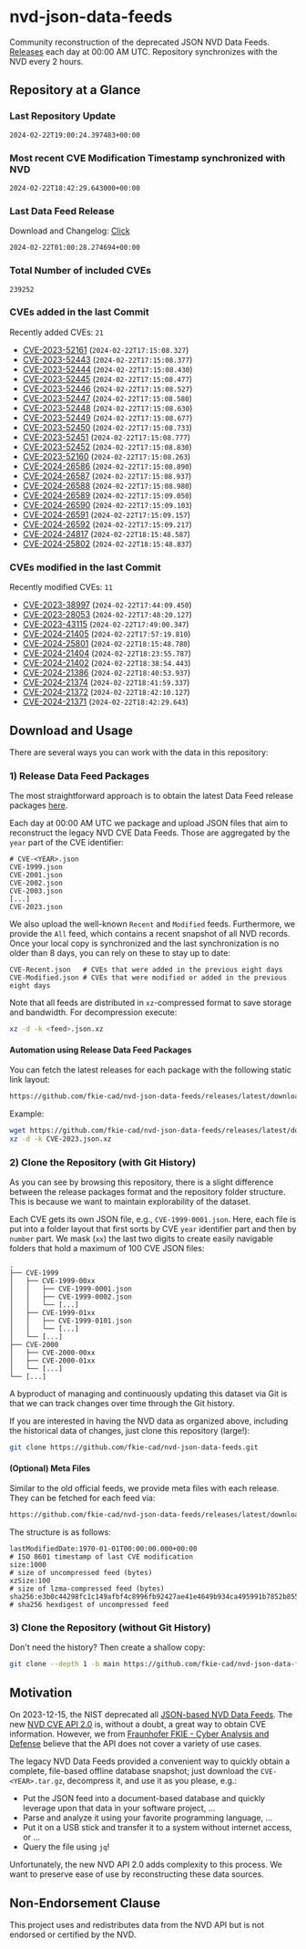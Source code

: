 # nvd-json-data-feeds

Community reconstruction of the deprecated JSON NVD Data Feeds. 
[Releases](https://github.com/fkie-cad/nvd-json-data-feeds/releases/latest) each day at 00:00 AM UTC.
Repository synchronizes with the NVD every 2 hours.

## Repository at a Glance

### Last Repository Update

```plain
2024-02-22T19:00:24.397483+00:00
```

### Most recent CVE Modification Timestamp synchronized with NVD

```plain
2024-02-22T18:42:29.643000+00:00
```

### Last Data Feed Release

Download and Changelog: [Click](https://github.com/fkie-cad/nvd-json-data-feeds/releases/latest)

```plain
2024-02-22T01:00:28.274694+00:00
```

### Total Number of included CVEs

```plain
239252
```

### CVEs added in the last Commit

Recently added CVEs: `21`

* [CVE-2023-52161](CVE-2023/CVE-2023-521xx/CVE-2023-52161.json) (`2024-02-22T17:15:08.327`)
* [CVE-2023-52443](CVE-2023/CVE-2023-524xx/CVE-2023-52443.json) (`2024-02-22T17:15:08.377`)
* [CVE-2023-52444](CVE-2023/CVE-2023-524xx/CVE-2023-52444.json) (`2024-02-22T17:15:08.430`)
* [CVE-2023-52445](CVE-2023/CVE-2023-524xx/CVE-2023-52445.json) (`2024-02-22T17:15:08.477`)
* [CVE-2023-52446](CVE-2023/CVE-2023-524xx/CVE-2023-52446.json) (`2024-02-22T17:15:08.527`)
* [CVE-2023-52447](CVE-2023/CVE-2023-524xx/CVE-2023-52447.json) (`2024-02-22T17:15:08.580`)
* [CVE-2023-52448](CVE-2023/CVE-2023-524xx/CVE-2023-52448.json) (`2024-02-22T17:15:08.630`)
* [CVE-2023-52449](CVE-2023/CVE-2023-524xx/CVE-2023-52449.json) (`2024-02-22T17:15:08.677`)
* [CVE-2023-52450](CVE-2023/CVE-2023-524xx/CVE-2023-52450.json) (`2024-02-22T17:15:08.733`)
* [CVE-2023-52451](CVE-2023/CVE-2023-524xx/CVE-2023-52451.json) (`2024-02-22T17:15:08.777`)
* [CVE-2023-52452](CVE-2023/CVE-2023-524xx/CVE-2023-52452.json) (`2024-02-22T17:15:08.830`)
* [CVE-2023-52160](CVE-2023/CVE-2023-521xx/CVE-2023-52160.json) (`2024-02-22T17:15:08.263`)
* [CVE-2024-26586](CVE-2024/CVE-2024-265xx/CVE-2024-26586.json) (`2024-02-22T17:15:08.890`)
* [CVE-2024-26587](CVE-2024/CVE-2024-265xx/CVE-2024-26587.json) (`2024-02-22T17:15:08.937`)
* [CVE-2024-26588](CVE-2024/CVE-2024-265xx/CVE-2024-26588.json) (`2024-02-22T17:15:08.980`)
* [CVE-2024-26589](CVE-2024/CVE-2024-265xx/CVE-2024-26589.json) (`2024-02-22T17:15:09.050`)
* [CVE-2024-26590](CVE-2024/CVE-2024-265xx/CVE-2024-26590.json) (`2024-02-22T17:15:09.103`)
* [CVE-2024-26591](CVE-2024/CVE-2024-265xx/CVE-2024-26591.json) (`2024-02-22T17:15:09.157`)
* [CVE-2024-26592](CVE-2024/CVE-2024-265xx/CVE-2024-26592.json) (`2024-02-22T17:15:09.217`)
* [CVE-2024-24817](CVE-2024/CVE-2024-248xx/CVE-2024-24817.json) (`2024-02-22T18:15:48.587`)
* [CVE-2024-25802](CVE-2024/CVE-2024-258xx/CVE-2024-25802.json) (`2024-02-22T18:15:48.837`)


### CVEs modified in the last Commit

Recently modified CVEs: `11`

* [CVE-2023-38997](CVE-2023/CVE-2023-389xx/CVE-2023-38997.json) (`2024-02-22T17:44:09.450`)
* [CVE-2023-28053](CVE-2023/CVE-2023-280xx/CVE-2023-28053.json) (`2024-02-22T17:48:20.127`)
* [CVE-2023-43115](CVE-2023/CVE-2023-431xx/CVE-2023-43115.json) (`2024-02-22T17:49:00.347`)
* [CVE-2024-21405](CVE-2024/CVE-2024-214xx/CVE-2024-21405.json) (`2024-02-22T17:57:19.810`)
* [CVE-2024-25801](CVE-2024/CVE-2024-258xx/CVE-2024-25801.json) (`2024-02-22T18:15:48.780`)
* [CVE-2024-21404](CVE-2024/CVE-2024-214xx/CVE-2024-21404.json) (`2024-02-22T18:23:55.787`)
* [CVE-2024-21402](CVE-2024/CVE-2024-214xx/CVE-2024-21402.json) (`2024-02-22T18:38:54.443`)
* [CVE-2024-21386](CVE-2024/CVE-2024-213xx/CVE-2024-21386.json) (`2024-02-22T18:40:53.937`)
* [CVE-2024-21374](CVE-2024/CVE-2024-213xx/CVE-2024-21374.json) (`2024-02-22T18:41:59.337`)
* [CVE-2024-21372](CVE-2024/CVE-2024-213xx/CVE-2024-21372.json) (`2024-02-22T18:42:10.127`)
* [CVE-2024-21371](CVE-2024/CVE-2024-213xx/CVE-2024-21371.json) (`2024-02-22T18:42:29.643`)


## Download and Usage

There are several ways you can work with the data in this repository:

### 1) Release Data Feed Packages

The most straightforward approach is to obtain the latest Data Feed release packages [here](https://github.com/fkie-cad/nvd-json-data-feeds/releases/latest).

Each day at 00:00 AM UTC we package and upload JSON files that aim to reconstruct the legacy NVD CVE Data Feeds.
Those are aggregated by the `year` part of the CVE identifier:

```
# CVE-<YEAR>.json
CVE-1999.json
CVE-2001.json
CVE-2002.json
CVE-2003.json
[...]
CVE-2023.json
```

We also upload the well-known `Recent` and `Modified` feeds.
Furthermore, we provide the `All` feed, which contains a recent snapshot of all NVD records.
Once your local copy is synchronized and the last synchronization is no older than 8 days, you can rely on these to stay up to date:

```plain
CVE-Recent.json   # CVEs that were added in the previous eight days
CVE-Modified.json # CVEs that were modified or added in the previous eight days
```

Note that all feeds are distributed in `xz`-compressed format to save storage and bandwidth.
For decompression execute:

```sh
xz -d -k <feed>.json.xz
```


#### Automation using Release Data Feed Packages

You can fetch the latest releases for each package with the following static link layout:

```sh
https://github.com/fkie-cad/nvd-json-data-feeds/releases/latest/download/CVE-<YEAR>.json.xz
```

Example:

```sh
wget https://github.com/fkie-cad/nvd-json-data-feeds/releases/latest/download/CVE-2023.json.xz
xz -d -k CVE-2023.json.xz
```



### 2) Clone the Repository (with Git History)

As you can see by browsing this repository, there is a slight difference between the release packages format and the repository folder structure.
This is because we want to maintain explorability of the dataset.

Each CVE gets its own JSON file, e.g., `CVE-1999-0001.json`.
Here, each file is put into a folder layout that first sorts by CVE `year` identifier part and then by `number` part.
We mask (`xx`) the last two digits to create easily navigable folders that hold a maximum of 100 CVE JSON files:

```plain
.
├── CVE-1999
│   ├── CVE-1999-00xx
│   │   ├── CVE-1999-0001.json
│   │   ├── CVE-1999-0002.json
│   │   └── [...]
│   ├── CVE-1999-01xx
│   │   ├── CVE-1999-0101.json
│   │   └── [...]
│   └── [...]
├── CVE-2000
│   ├── CVE-2000-00xx
│   ├── CVE-2000-01xx
│   └── [...]
└── [...]
```

A byproduct of managing and continuously updating this dataset via Git is that we can track changes over time through the Git history.

If you are interested in having the NVD data as organized above, including the historical data of changes, just clone this repository (large!):

```sh
git clone https://github.com/fkie-cad/nvd-json-data-feeds.git
```

#### (Optional) Meta Files

Similar to the old official feeds, we provide meta files with each release. They can be fetched for each feed via:

```sh
https://github.com/fkie-cad/nvd-json-data-feeds/releases/latest/download/CVE-<YEAR>.meta
```

The structure is as follows:

```plain
lastModifiedDate:1970-01-01T00:00:00.000+00:00                          # ISO 8601 timestamp of last CVE modification
size:1000                                                               # size of uncompressed feed (bytes)
xzSize:100                                                              # size of lzma-compressed feed (bytes)
sha256:e3b0c44298fc1c149afbf4c8996fb92427ae41e4649b934ca495991b7852b855 # sha256 hexdigest of uncompressed feed
```


### 3) Clone the Repository (without Git History)

Don't need the history? Then create a shallow copy:

```sh
git clone --depth 1 -b main https://github.com/fkie-cad/nvd-json-data-feeds.git
```

## Motivation

On 2023-12-15, the NIST deprecated all [JSON-based NVD Data Feeds](https://nvd.nist.gov/vuln/data-feeds#divRetirementBanner-1).
The new [NVD CVE API 2.0](https://nvd.nist.gov/developers/vulnerabilities) is, without a doubt, a great way to obtain CVE information.
However, we from [Fraunhofer FKIE - Cyber Analysis and Defense](https://www.fkie.fraunhofer.de/en/departments/cad.html) believe that the API does not cover a variety of use cases.

The legacy NVD Data Feeds provided a convenient way to quickly obtain a complete, file-based offline database snapshot; just download the `CVE-<YEAR>.tar.gz`, decompress it, and use it as you please, e.g.:

* Put the JSON feed into a document-based database and quickly leverage upon that data in your software project, ...
* Parse and analyze it using your favorite programming language, ...
* Put it on a USB stick and transfer it to a system without internet access, or ...
* Query the file using `jq`!

Unfortunately, the new NVD API 2.0 adds complexity to this process.
We want to preserve ease of use by reconstructing these data sources.

## Non-Endorsement Clause

This project uses and redistributes data from the NVD API but is not endorsed or certified by the NVD.